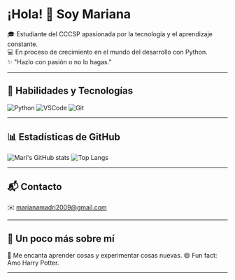 # ¡Hola! 👋 Soy Mariana

🎓 Estudiante del CCCSP apasionada por la tecnología y el aprendizaje constante.  
💻 En proceso de crecimiento en el mundo del desarrollo con Python.  
✨ "Hazlo con pasión o no lo hagas."

---

## 🎯 Habilidades y Tecnologías

![Python](https://img.shields.io/badge/Python-3776AB?style=for-the-badge&logo=python&logoColor=white)
![VSCode](https://img.shields.io/badge/Visual%20Studio%20Code-007ACC?style=for-the-badge&logo=visual-studio-code&logoColor=white)
![Git](https://img.shields.io/badge/Git-F05032?style=for-the-badge&logo=git&logoColor=white)

---

## 📊 Estadísticas de GitHub

![Mari's GitHub stats](https://github-readme-stats.vercel.app/api?username=mariimv&show_icons=true&theme=tokyonight)
![Top Langs](https://github-readme-stats.vercel.app/api/top-langs/?username=mariimv&layout=compact&theme=tokyonight)

---

## 📬 Contacto

✉️ marianamadri2009@gmail.com

---

## 🎨 Un poco más sobre mí

🌟 Me encanta aprender cosas y experimentar cosas nuevas. 
😄 Fun fact: Amo Harry Potter.

---

<!-- Gracias por visitar mi perfil 🤗 -->
